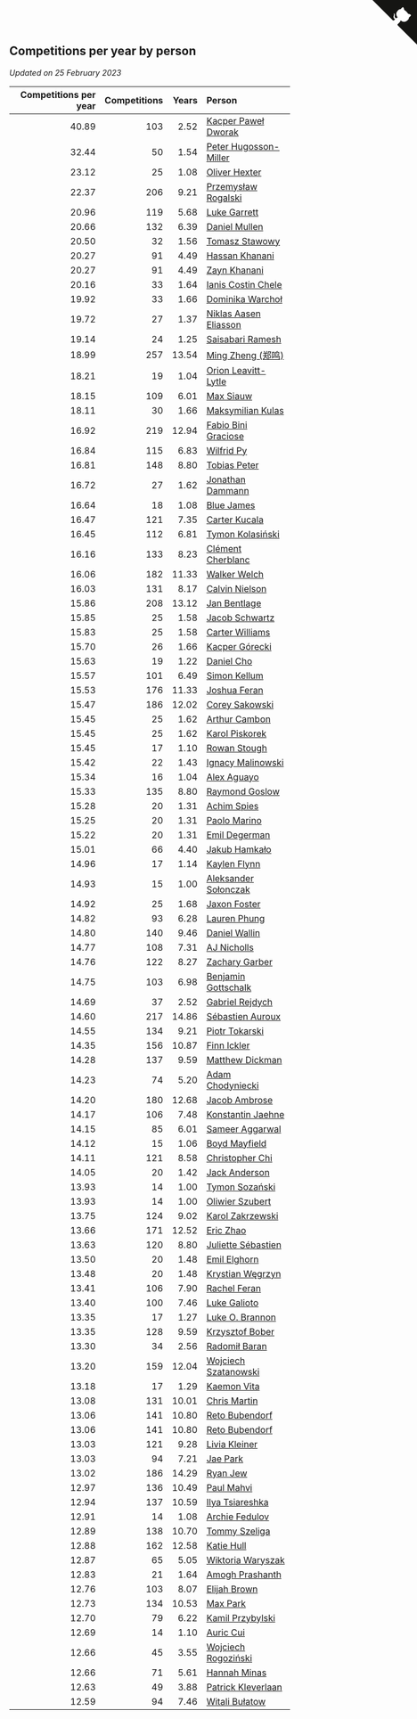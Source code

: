## Competitions per year by person

*Updated on 25 February 2023*

| Competitions per year | Competitions | Years | Person |
| ---: | ---: | ---: | :--- |
| 40.89 | 103 | 2.52 | [Kacper Paweł Dworak](https://www.worldcubeassociation.org/persons/2020DWOR01) |
| 32.44 | 50 | 1.54 | [Peter Hugosson-Miller](https://www.worldcubeassociation.org/persons/2021HUGO01) |
| 23.12 | 25 | 1.08 | [Oliver Hexter](https://www.worldcubeassociation.org/persons/2022HEXT01) |
| 22.37 | 206 | 9.21 | [Przemysław Rogalski](https://www.worldcubeassociation.org/persons/2013ROGA02) |
| 20.96 | 119 | 5.68 | [Luke Garrett](https://www.worldcubeassociation.org/persons/2017GARR05) |
| 20.66 | 132 | 6.39 | [Daniel Mullen](https://www.worldcubeassociation.org/persons/2016MULL04) |
| 20.50 | 32 | 1.56 | [Tomasz Stawowy](https://www.worldcubeassociation.org/persons/2021STAW01) |
| 20.27 | 91 | 4.49 | [Hassan Khanani](https://www.worldcubeassociation.org/persons/2018KHAN26) |
| 20.27 | 91 | 4.49 | [Zayn Khanani](https://www.worldcubeassociation.org/persons/2018KHAN28) |
| 20.16 | 33 | 1.64 | [Ianis Costin Chele](https://www.worldcubeassociation.org/persons/2021CHEL01) |
| 19.92 | 33 | 1.66 | [Dominika Warchoł](https://www.worldcubeassociation.org/persons/2021WARC01) |
| 19.72 | 27 | 1.37 | [Niklas Aasen Eliasson](https://www.worldcubeassociation.org/persons/2021ELIA01) |
| 19.14 | 24 | 1.25 | [Saisabari Ramesh](https://www.worldcubeassociation.org/persons/2021RAME01) |
| 18.99 | 257 | 13.54 | [Ming Zheng (郑鸣)](https://www.worldcubeassociation.org/persons/2009ZHEN11) |
| 18.21 | 19 | 1.04 | [Orion Leavitt-Lytle](https://www.worldcubeassociation.org/persons/2022LEAV01) |
| 18.15 | 109 | 6.01 | [Max Siauw](https://www.worldcubeassociation.org/persons/2017SIAU02) |
| 18.11 | 30 | 1.66 | [Maksymilian Kulas](https://www.worldcubeassociation.org/persons/2021KULA02) |
| 16.92 | 219 | 12.94 | [Fabio Bini Graciose](https://www.worldcubeassociation.org/persons/2010GRAC02) |
| 16.84 | 115 | 6.83 | [Wilfrid Py](https://www.worldcubeassociation.org/persons/2016PYWI01) |
| 16.81 | 148 | 8.80 | [Tobias Peter](https://www.worldcubeassociation.org/persons/2014PETE03) |
| 16.72 | 27 | 1.62 | [Jonathan Dammann](https://www.worldcubeassociation.org/persons/2021DAMM01) |
| 16.64 | 18 | 1.08 | [Blue James](https://www.worldcubeassociation.org/persons/2022JAME01) |
| 16.47 | 121 | 7.35 | [Carter Kucala](https://www.worldcubeassociation.org/persons/2015KUCA01) |
| 16.45 | 112 | 6.81 | [Tymon Kolasiński](https://www.worldcubeassociation.org/persons/2016KOLA02) |
| 16.16 | 133 | 8.23 | [Clément Cherblanc](https://www.worldcubeassociation.org/persons/2014CHER05) |
| 16.06 | 182 | 11.33 | [Walker Welch](https://www.worldcubeassociation.org/persons/2011WELC01) |
| 16.03 | 131 | 8.17 | [Calvin Nielson](https://www.worldcubeassociation.org/persons/2014NIEL03) |
| 15.86 | 208 | 13.12 | [Jan Bentlage](https://www.worldcubeassociation.org/persons/2010BENT01) |
| 15.85 | 25 | 1.58 | [Jacob Schwartz](https://www.worldcubeassociation.org/persons/2021SCHW01) |
| 15.83 | 25 | 1.58 | [Carter Williams](https://www.worldcubeassociation.org/persons/2021WILL06) |
| 15.70 | 26 | 1.66 | [Kacper Górecki](https://www.worldcubeassociation.org/persons/2021GORE01) |
| 15.63 | 19 | 1.22 | [Daniel Cho](https://www.worldcubeassociation.org/persons/2021CHOD01) |
| 15.57 | 101 | 6.49 | [Simon Kellum](https://www.worldcubeassociation.org/persons/2016KELL12) |
| 15.53 | 176 | 11.33 | [Joshua Feran](https://www.worldcubeassociation.org/persons/2011FERA01) |
| 15.47 | 186 | 12.02 | [Corey Sakowski](https://www.worldcubeassociation.org/persons/2011SAKO01) |
| 15.45 | 25 | 1.62 | [Arthur Cambon](https://www.worldcubeassociation.org/persons/2021CAMB01) |
| 15.45 | 25 | 1.62 | [Karol Piskorek](https://www.worldcubeassociation.org/persons/2021PISK01) |
| 15.45 | 17 | 1.10 | [Rowan Stough](https://www.worldcubeassociation.org/persons/2022STOU01) |
| 15.42 | 22 | 1.43 | [Ignacy Malinowski](https://www.worldcubeassociation.org/persons/2021MALI02) |
| 15.34 | 16 | 1.04 | [Alex Aguayo](https://www.worldcubeassociation.org/persons/2022AGUA01) |
| 15.33 | 135 | 8.80 | [Raymond Goslow](https://www.worldcubeassociation.org/persons/2014GOSL01) |
| 15.28 | 20 | 1.31 | [Achim Spies](https://www.worldcubeassociation.org/persons/2021SPIE01) |
| 15.25 | 20 | 1.31 | [Paolo Marino](https://www.worldcubeassociation.org/persons/2021MARI04) |
| 15.22 | 20 | 1.31 | [Emil Degerman](https://www.worldcubeassociation.org/persons/2021DEGE01) |
| 15.01 | 66 | 4.40 | [Jakub Hamkało](https://www.worldcubeassociation.org/persons/2018HAMK01) |
| 14.96 | 17 | 1.14 | [Kaylen Flynn](https://www.worldcubeassociation.org/persons/2022FLYN01) |
| 14.93 | 15 | 1.00 | [Aleksander Sołonczak](https://www.worldcubeassociation.org/persons/2022SOLO01) |
| 14.92 | 25 | 1.68 | [Jaxon Foster](https://www.worldcubeassociation.org/persons/2021FOST01) |
| 14.82 | 93 | 6.28 | [Lauren Phung](https://www.worldcubeassociation.org/persons/2016PHUN02) |
| 14.80 | 140 | 9.46 | [Daniel Wallin](https://www.worldcubeassociation.org/persons/2013WALL03) |
| 14.77 | 108 | 7.31 | [AJ Nicholls](https://www.worldcubeassociation.org/persons/2015NICH04) |
| 14.76 | 122 | 8.27 | [Zachary Garber](https://www.worldcubeassociation.org/persons/2014GARB01) |
| 14.75 | 103 | 6.98 | [Benjamin Gottschalk](https://www.worldcubeassociation.org/persons/2016GOTT01) |
| 14.69 | 37 | 2.52 | [Gabriel Rejdych](https://www.worldcubeassociation.org/persons/2020REJD01) |
| 14.60 | 217 | 14.86 | [Sébastien Auroux](https://www.worldcubeassociation.org/persons/2008AURO01) |
| 14.55 | 134 | 9.21 | [Piotr Tokarski](https://www.worldcubeassociation.org/persons/2013TOKA01) |
| 14.35 | 156 | 10.87 | [Finn Ickler](https://www.worldcubeassociation.org/persons/2012ICKL01) |
| 14.28 | 137 | 9.59 | [Matthew Dickman](https://www.worldcubeassociation.org/persons/2013DICK01) |
| 14.23 | 74 | 5.20 | [Adam Chodyniecki](https://www.worldcubeassociation.org/persons/2017CHOD02) |
| 14.20 | 180 | 12.68 | [Jacob Ambrose](https://www.worldcubeassociation.org/persons/2010AMBR01) |
| 14.17 | 106 | 7.48 | [Konstantin Jaehne](https://www.worldcubeassociation.org/persons/2015JAEH01) |
| 14.15 | 85 | 6.01 | [Sameer Aggarwal](https://www.worldcubeassociation.org/persons/2017AGGA01) |
| 14.12 | 15 | 1.06 | [Boyd Mayfield](https://www.worldcubeassociation.org/persons/2022MAYF01) |
| 14.11 | 121 | 8.58 | [Christopher Chi](https://www.worldcubeassociation.org/persons/2014CHIC01) |
| 14.05 | 20 | 1.42 | [Jack Anderson](https://www.worldcubeassociation.org/persons/2021ANDE05) |
| 13.93 | 14 | 1.00 | [Tymon Sozański](https://www.worldcubeassociation.org/persons/2022SOZA01) |
| 13.93 | 14 | 1.00 | [Oliwier Szubert](https://www.worldcubeassociation.org/persons/2022SZUB01) |
| 13.75 | 124 | 9.02 | [Karol Zakrzewski](https://www.worldcubeassociation.org/persons/2014ZAKR01) |
| 13.66 | 171 | 12.52 | [Eric Zhao](https://www.worldcubeassociation.org/persons/2010ZHAO19) |
| 13.63 | 120 | 8.80 | [Juliette Sébastien](https://www.worldcubeassociation.org/persons/2014SEBA01) |
| 13.50 | 20 | 1.48 | [Emil Elghorn](https://www.worldcubeassociation.org/persons/2021ELGH01) |
| 13.48 | 20 | 1.48 | [Krystian Węgrzyn](https://www.worldcubeassociation.org/persons/2021WEGR01) |
| 13.41 | 106 | 7.90 | [Rachel Feran](https://www.worldcubeassociation.org/persons/2015FERA01) |
| 13.40 | 100 | 7.46 | [Luke Galioto](https://www.worldcubeassociation.org/persons/2015GALI02) |
| 13.35 | 17 | 1.27 | [Luke O. Brannon](https://www.worldcubeassociation.org/persons/2021BRAN02) |
| 13.35 | 128 | 9.59 | [Krzysztof Bober](https://www.worldcubeassociation.org/persons/2013BOBE01) |
| 13.30 | 34 | 2.56 | [Radomił Baran](https://www.worldcubeassociation.org/persons/2020BARA02) |
| 13.20 | 159 | 12.04 | [Wojciech Szatanowski](https://www.worldcubeassociation.org/persons/2011SZAT01) |
| 13.18 | 17 | 1.29 | [Kaemon Vita](https://www.worldcubeassociation.org/persons/2021VITA01) |
| 13.08 | 131 | 10.01 | [Chris Martin](https://www.worldcubeassociation.org/persons/2013MART03) |
| 13.06 | 141 | 10.80 | [Reto Bubendorf](https://www.worldcubeassociation.org/persons/2012BUBE01) |
| 13.06 | 141 | 10.80 | [Reto Bubendorf](https://www.worldcubeassociation.org/persons/2012BUBE01) |
| 13.03 | 121 | 9.28 | [Livia Kleiner](https://www.worldcubeassociation.org/persons/2013KLEI03) |
| 13.03 | 94 | 7.21 | [Jae Park](https://www.worldcubeassociation.org/persons/2015PARK24) |
| 13.02 | 186 | 14.29 | [Ryan Jew](https://www.worldcubeassociation.org/persons/2008JEWR01) |
| 12.97 | 136 | 10.49 | [Paul Mahvi](https://www.worldcubeassociation.org/persons/2012MAHV01) |
| 12.94 | 137 | 10.59 | [Ilya Tsiareshka](https://www.worldcubeassociation.org/persons/2012TERE01) |
| 12.91 | 14 | 1.08 | [Archie Fedulov](https://www.worldcubeassociation.org/persons/2022FEDU01) |
| 12.89 | 138 | 10.70 | [Tommy Szeliga](https://www.worldcubeassociation.org/persons/2012SZEL01) |
| 12.88 | 162 | 12.58 | [Katie Hull](https://www.worldcubeassociation.org/persons/2010HULL01) |
| 12.87 | 65 | 5.05 | [Wiktoria Waryszak](https://www.worldcubeassociation.org/persons/2018WARY01) |
| 12.83 | 21 | 1.64 | [Amogh Prashanth](https://www.worldcubeassociation.org/persons/2021PRAS01) |
| 12.76 | 103 | 8.07 | [Elijah Brown](https://www.worldcubeassociation.org/persons/2015BROW03) |
| 12.73 | 134 | 10.53 | [Max Park](https://www.worldcubeassociation.org/persons/2012PARK03) |
| 12.70 | 79 | 6.22 | [Kamil Przybylski](https://www.worldcubeassociation.org/persons/2016PRZY01) |
| 12.69 | 14 | 1.10 | [Auric Cui](https://www.worldcubeassociation.org/persons/2022CUIA01) |
| 12.66 | 45 | 3.55 | [Wojciech Rogoziński](https://www.worldcubeassociation.org/persons/2019ROGO04) |
| 12.66 | 71 | 5.61 | [Hannah Minas](https://www.worldcubeassociation.org/persons/2017MINA04) |
| 12.63 | 49 | 3.88 | [Patrick Kleverlaan](https://www.worldcubeassociation.org/persons/2019KLEV01) |
| 12.59 | 94 | 7.46 | [Witali Bułatow](https://www.worldcubeassociation.org/persons/2015BUAT01) |


<a href="https://github.com/JustinTimeCuber/wca_statistics" class="github-corner" aria-label="View source on Github"><svg width="80" height="80" viewBox="0 0 250 250" style="fill:#151513; color:#fff; position: absolute; top: 0; border: 0; right: 0;" aria-hidden="true"><path d="M0,0 L115,115 L130,115 L142,142 L250,250 L250,0 Z"></path><path d="M128.3,109.0 C113.8,99.7 119.0,89.6 119.0,89.6 C122.0,82.7 120.5,78.6 120.5,78.6 C119.2,72.0 123.4,76.3 123.4,76.3 C127.3,80.9 125.5,87.3 125.5,87.3 C122.9,97.6 130.6,101.9 134.4,103.2" fill="currentColor" style="transform-origin: 130px 106px;" class="octo-arm"></path><path d="M115.0,115.0 C114.9,115.1 118.7,116.5 119.8,115.4 L133.7,101.6 C136.9,99.2 139.9,98.4 142.2,98.6 C133.8,88.0 127.5,74.4 143.8,58.0 C148.5,53.4 154.0,51.2 159.7,51.0 C160.3,49.4 163.2,43.6 171.4,40.1 C171.4,40.1 176.1,42.5 178.8,56.2 C183.1,58.6 187.2,61.8 190.9,65.4 C194.5,69.0 197.7,73.2 200.1,77.6 C213.8,80.2 216.3,84.9 216.3,84.9 C212.7,93.1 206.9,96.0 205.4,96.6 C205.1,102.4 203.0,107.8 198.3,112.5 C181.9,128.9 168.3,122.5 157.7,114.1 C157.9,116.9 156.7,120.9 152.7,124.9 L141.0,136.5 C139.8,137.7 141.6,141.9 141.8,141.8 Z" fill="currentColor" class="octo-body"></path></svg></a><style>.github-corner:hover .octo-arm{animation:octocat-wave 560ms ease-in-out}@keyframes octocat-wave{0%,100%{transform:rotate(0)}20%,60%{transform:rotate(-25deg)}40%,80%{transform:rotate(10deg)}}@media (max-width:500px){.github-corner:hover .octo-arm{animation:none}.github-corner .octo-arm{animation:octocat-wave 560ms ease-in-out}}</style>
